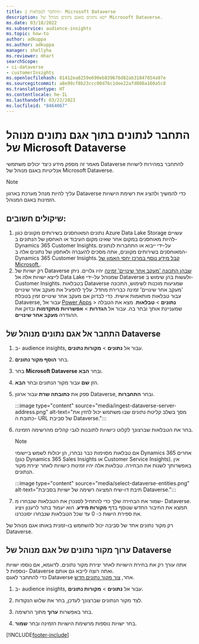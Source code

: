 ```yaml
---
title: התחבר לטבלאות ב- Microsoft Dataverse
description: ייבא נתונים מאגם נתונים מנוהל של Microsoft Dataverse.
ms.date: 03/18/2022
ms.subservice: audience-insights
ms.topic: how-to
author: adkuppa
ms.author: adkuppa
manager: shellyha
ms.reviewer: mhart
searchScope:
- ci-dataverse
- customerInsights
ms.openlocfilehash: 81412ea8259e690eb839676d82ab31847854a97e
ms.sourcegitcommit: a8e99cf8b23ccc00d76c1dee22afd808a160a5c8
ms.translationtype: HT
ms.contentlocale: he-IL
ms.lasthandoff: 03/22/2022
ms.locfileid: "8464067"
---
```

# <a name="connect-to-data-in-a-microsoft-dataverse-managed-data-lake"></a>התחבר לנתונים בתוך אגם נתונים מנוהל של Microsoft Dataverse

מאמר זה מספק מידע כיצד יכולים משתמשי Dataverse להתחבר במהירות לישויות אנליטיות באגם מנוהל של Microsoft Dataverse. 

> [!NOTE]
> עליך להיות מנהל מערכת בארגון Dataverse כדי להמשיך ולהציג את רשימת הישויות הזמינות באגם המנוהל.

## <a name="important-considerations"></a>שיקולים חשובים:

1. נתונים המאוחסנים בשירותים מקוונים כגון Azure Data Lake Storage עשויים להיות מאוחסנים במקום אחר שאינו מקום העיבוד או האחסון של הנתונים ב- Dynamics 365 Customer Insights. על-ידי ייבוא או התחברות לנתונים המאוחסנים בשירותים מקוונים, אתה מסכים להעברה ולאחסון של נתונים אלה ב- Dynamics 365 Customer Insights. [קבל מידע נוסף במרכז יחסי האמון של Microsoft.](https://www.microsoft.com/trust-center).
2. רק ישויות של Dataverse [שבהן התכונה 'מעקב אחר שינויים' זמינה](/power-platform/admin/enable-change-tracking-control-data-synchronization) יהיו גלויים. ניתן לייצא ישויות אלה אל Data Lake שמנוהל על-ידי Dataverse ולעשות בהן שימוש ב- Customer Insights. בטבלאות Dataverse שמגיעות מוכנות לשימוש, התכונה 'מעקב אחר שינויים' זמינה כברירת מחדל. עליך להפעיל את מעקב אחר שינויים עבור טבלאות מותאמות אישית. כדי לבדוק אם מעקב אחר שינויים זמין בטבלת Dataverse, עבור אל [Power Apps](https://make.powerapps.com)  > **נתונים** > **טבלאות**. מצא את הטבלה שמעניינת אותך ובחר בה. עבור אל **הגדרות** > **אפשרויות מתקדמות** ובדוק את ההגדרה **מעקב אחר שינויים**.

## <a name="connect-to-a-dataverse-managed-lake"></a>התחבר אל אגם נתונים מנוהל של Dataverse

1. ב- audience insights, עבור אל **נתונים** > **מקורות נתונים**.

2. בחר **הוסף מקור נתונים**.

3. בחר **Microsoft Dataverse** ובחר **הבא**.

4. הזן **שם** עבור מקור הנתונים ובחר **הבא**. 

5. ספק את **כתובתה שרת** עבור ארגון Dataverse, ובחר **התחברות**.

   :::image type="content" source="media/ingest-dataverse-server-address.png" alt-text="מסך בשלב קליטת נתונים שבו משתמש יכול להזין את כתובת ה- URL של סביבת Dataverse.":::

6. בחר את הטבלאות שברצונך לקלוט כישויות לתובנות לגבי קהלים מהרשימה הזמינה.    

   > [!NOTE]
   > אם טבלאות מסוימות כבר נבחרו, הן יכולות לשמש ביישומי Dynamics 365 אחרים (כגון Dynamics 365 Sales Insights או Customer Service Insights). אין באפשרותך לשנות את הבחירה. טבלאות אלה יהיו זמינות כישויות לאחר יצירת מקור הנתונים.

   :::image type="content" source="media/select-dataverse-entities.png" alt-text="תיבת דו-שיח המציגה רשימה של ישויות בסביבת Dataverse.":::

7. שמור את הבחירה שלך כדי להתחיל לסנכרן את הטבלאות שנבחרו מ- Dataverse. תמצא את החיבור החדש שנוסף בדף **מקורות מידע**. הוא יעמוד בתור לרענון ויציג את ספירת הישות כ- 0 עד שכל הטבלאות שנבחרו יסונכרנו.

רק מקור נתונים אחד של סביבה יכול להשתמש בו-זמנית באותו אגם מנוהל של Dataverse.

## <a name="edit-a-dataverse-managed-lake-data-source"></a>ערוך מקור נתונים של אגם מנוהל של Dataverse

אתה עורך רק את בחירת הישויות לאחר יצירת מקור נתונים. לדוגמא, אם נוספו ישויות נוספות ל- Dataverse ואתה רוצה לייבא גם אותם.    
כדי להתחבר לאגם Dataverse אחר, [צור מקור נתונים חדש](#connect-to-a-dataverse-managed-lake).

1. ב- audience insights, עבור אל **נתונים** > **מקורות נתונים**.

2. לצד מקור הנתונים שברצונך לעדכן, בחר את שלוש הנקודות.

3. בחר באפשרות **ערוך** מתוך הרשימה.

4. בחר ישויות נוספות מרשימת הישויות הזמינה ובחר **שמור**.

[!INCLUDE[footer-include](../includes/footer-banner.md)]
